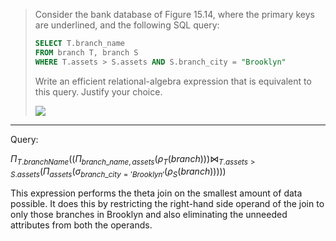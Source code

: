 > Consider the bank database of Figure 15.14, where the primary keys are underlined, and the 
> following SQL query: 
> 
> ```sql 
> SELECT T.branch_name
> FROM branch T, branch S
> WHERE T.assets > S.assets AND S.branch_city = "Brooklyn"
> ```
> Write an efficient relational-algebra expression that is equivalent to this query. 
> Justify your choice. 
> 
> <img src="figure15.14.png">

--------------------------------
Query: 

$\Pi_{T.branchName} ( (\Pi_{branch\_name, assets}(\rho_T(branch))) \bowtie_{T.assets > S.assets}  (\Pi_{assets} (\sigma_{branch\_city = 'Brooklyn'}(\rho_S(branch)))))$

This expression performs the theta join on the smallest amount of data possible. It does 
this by restricting the right-hand side operand of the join to only those branches in Brooklyn
and also eliminating the unneeded attributes from both the operands. 
